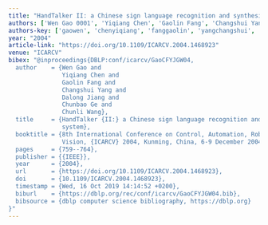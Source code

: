```yaml
---
title: "HandTalker II: a Chinese sign language recognition and synthesis system"
authors: ['Wen Gao 0001', 'Yiqiang Chen', 'Gaolin Fang', 'Changshui Yang', 'Dalong Jiang', 'Chunbao Ge', 'Chunli Wang']
authors-key: ['gaowen', 'chenyiqiang', 'fanggaolin', 'yangchangshui', 'jiangdalong', 'gechunbao', 'wangchunli']
year: "2004"
article-link: "https://doi.org/10.1109/ICARCV.2004.1468923"
venue: "ICARCV"
bibex: "@inproceedings{DBLP:conf/icarcv/GaoCFYJGW04,
  author    = {Wen Gao and
               Yiqiang Chen and
               Gaolin Fang and
               Changshui Yang and
               Dalong Jiang and
               Chunbao Ge and
               Chunli Wang},
  title     = {HandTalker {II:} a Chinese sign language recognition and synthesis
               system},
  booktitle = {8th International Conference on Control, Automation, Robotics and
               Vision, {ICARCV} 2004, Kunming, China, 6-9 December 2004, Proceedings},
  pages     = {759--764},
  publisher = {{IEEE}},
  year      = {2004},
  url       = {https://doi.org/10.1109/ICARCV.2004.1468923},
  doi       = {10.1109/ICARCV.2004.1468923},
  timestamp = {Wed, 16 Oct 2019 14:14:52 +0200},
  biburl    = {https://dblp.org/rec/conf/icarcv/GaoCFYJGW04.bib},
  bibsource = {dblp computer science bibliography, https://dblp.org}
}"
---
```

